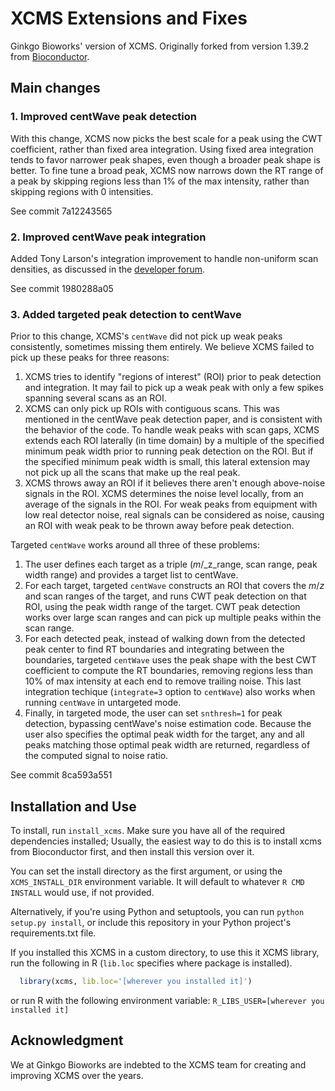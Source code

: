 
XCMS Extensions and Fixes
=========================

Ginkgo Bioworks' version of XCMS. Originally forked from version 1.39.2 from
[Bioconductor](http://www.bioconductor.org/packages/devel/bioc/html/xcms.html).


Main changes
------------

### 1. Improved centWave peak detection

With this change, XCMS now picks the best scale for a peak using the CWT coefficient, rather than
fixed area integration. Using fixed area integration tends to favor narrower peak shapes, even
though a broader peak shape is better. To fine tune a broad peak, XCMS now narrows down the RT
range of a peak by skipping regions less than 1% of the max intensity, rather than skipping
regions with 0 intensities.

See commit 7a12243565

### 2. Improved centWave peak integration

Added Tony Larson's integration improvement to handle non-uniform scan densities, as discussed in
the [developer forum](https://groups.google.com/forum/#!topic/xcms-devel/bdkvPGSWOU0).

See commit 1980288a05

### 3. Added targeted peak detection to centWave

Prior to this change, XCMS's `centWave` did not pick up weak peaks consistently, sometimes missing
them entirely. We believe XCMS failed to pick up these peaks for three reasons:

1. XCMS tries to identify "regions of interest" (ROI) prior to peak detection and integration.
   It may fail to pick up a weak peak with only a few spikes spanning several scans as an ROI.
2. XCMS can only pick up ROIs with contiguous scans. This was mentioned in the centWave peak
   detection paper, and is consistent with the behavior of the code. To handle weak peaks with scan
   gaps, XCMS extends each ROI laterally (in time domain) by a multiple of the specified minimum
   peak width prior to running peak detection on the ROI. But if the specified minimum peak
   width is small, this lateral extension may not pick up all the scans that make up the real
   peak.
3. XCMS throws away an ROI if it believes there aren't enough above-noise signals in the ROI.
   XCMS determines the noise level locally, from an average of the signals in the ROI. For weak
   peaks from equipment with low real detector noise, real signals can be considered as noise,
   causing an ROI with weak peak to be thrown away before peak detection.

Targeted `centWave` works around all three of these problems:

1. The user defines each target as a triple (_m_/_z_range, scan range, peak width range) and
   provides a target list to centWave.
2. For each target, targeted `centWave` constructs an ROI that covers the _m_/_z_ and scan ranges of
   the target, and runs CWT peak detection on that ROI, using the peak width range of the
   target. CWT peak detection works over large scan ranges and can pick up multiple peaks within
   the scan range.
3. For each detected peak, instead of walking down from the detected peak center to find RT
   boundaries and integrating between the boundaries, targeted `centWave` uses the peak shape
   with the best CWT coefficient to compute the RT boundaries, removing regions less than 10% of max
   intensity at each end to remove trailing noise. This last integration techique (`integrate=3`
   option to `centWave`) also works when running `centWave` in untargeted mode.
4. Finally, in targeted mode, the user can set `snthresh=1` for peak detection, bypassing centWave's
   noise estimation code. Because the user also specifies the optimal peak width for the target,
   any and all peaks matching those optimal peak width are returned, regardless of the computed
   signal to noise ratio.

See commit 8ca593a551


Installation and Use
--------------------

To install, run `install_xcms`. Make sure you have all of the required dependencies installed;
Usually, the easiest way to do this is to install xcms from Bioconductor first, and then install
this version over it.

You can set the install directory as the first argument, or using the `XCMS_INSTALL_DIR` environment
variable. It will default to whatever `R CMD INSTALL` would use, if not provided.

Alternatively, if you're using Python and setuptools, you can run `python setup.py install`, or
include this repository in your Python project's requirements.txt file.

If you installed this XCMS in a custom directory, to use this it XCMS library, run the following in
R (`lib.loc` specifies where package is installed).

```R
  library(xcms, lib.loc='[wherever you installed it]')
```

or run R with the following environment variable: `R_LIBS_USER=[wherever you installed it]`


Acknowledgment
--------------

We at Ginkgo Bioworks are indebted to the XCMS team for creating and improving XCMS over the years.
